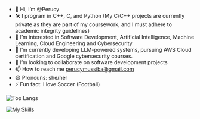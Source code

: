 - 👋 Hi, I’m @Perucy
- 🛠️ I program in C++, C, and Python (My C/C++ projects are currently private as they are part of my coursework, and I must adhere to academic integrity guidelines)
- 👀 I’m interested in Software Development, Artificial Intelligence, Machine Learning, Cloud Engineering and Cybersecurity
- 🌱 I’m currently developing LLM-powered systems, pursuing AWS Cloud certification and Google cybersecurity courses.
- 💞️ I’m looking to collaborate on software development projects
- 📫 How to reach me perucymussiba@gmail.com
- 😄 Pronouns: she/her
- ⚡ Fun fact: I love Soccer (Football)

<!---
Perucy/Perucy is a ✨ special ✨ repository because its `README.md` (this file) appears on your GitHub profile.
You can click the Preview link to take a look at your changes.
--->
![Top Langs](https://github-readme-stats.vercel.app/api/top-langs/?username=Perucy&langs_count=8)


[![My Skills](https://skillicons.dev/icons?i=c,cpp,py,aws)](https://skillicons.dev)





